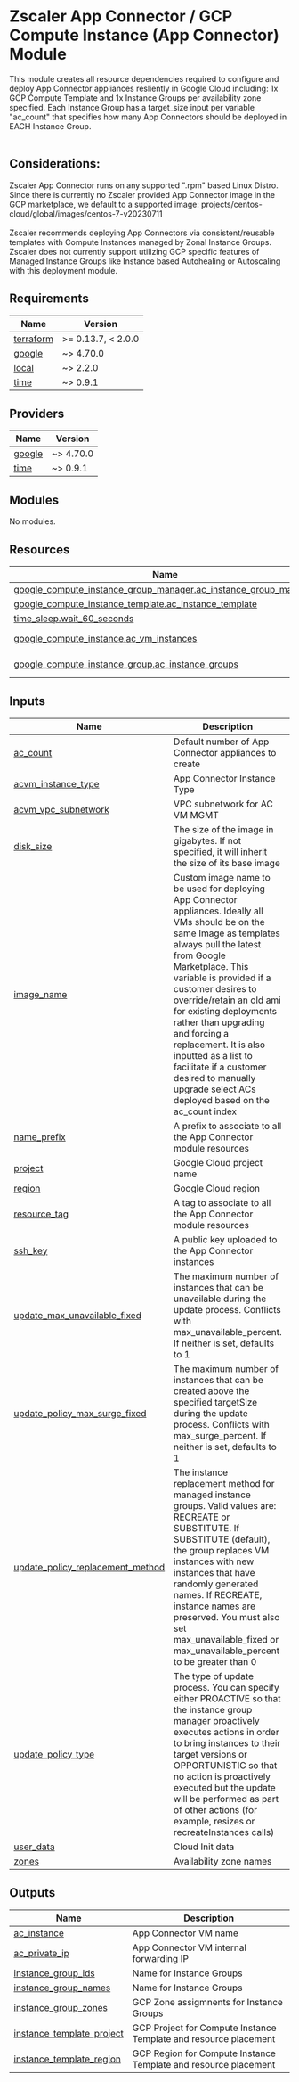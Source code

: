 # Zscaler App Connector / GCP Compute Instance (App Connector) Module

This module creates all resource dependencies required to configure and deploy App Connector appliances resliently in Google Cloud including: 1x GCP Compute Template and 1x Instance Groups per availability zone specified. Each Instance Group has a target_size input per variable "ac_count" that specifies how many App Connectors should be deployed in EACH Instance Group.
<br>
<br>
## Considerations:
Zscaler App Connector runs on any supported ".rpm" based Linux Distro. Since there is currently no Zscaler provided App Connector image in the GCP marketplace, we default to a supported image: projects/centos-cloud/global/images/centos-7-v20230711
<br>
<br>
Zscaler recommends deploying App Connectors via consistent/reusable templates with Compute Instances managed by Zonal Instance Groups. Zscaler does not currently support utilizing GCP specific features of Managed Instance Groups like Instance based Autohealing or Autoscaling with this deployment module.


<!-- BEGINNING OF PRE-COMMIT-TERRAFORM DOCS HOOK -->
## Requirements

| Name | Version |
|------|---------|
| <a name="requirement_terraform"></a> [terraform](#requirement\_terraform) | >= 0.13.7, < 2.0.0 |
| <a name="requirement_google"></a> [google](#requirement\_google) | ~> 4.70.0 |
| <a name="requirement_local"></a> [local](#requirement\_local) | ~> 2.2.0 |
| <a name="requirement_time"></a> [time](#requirement\_time) | ~> 0.9.1 |

## Providers

| Name | Version |
|------|---------|
| <a name="provider_google"></a> [google](#provider\_google) | ~> 4.70.0 |
| <a name="provider_time"></a> [time](#provider\_time) | ~> 0.9.1 |

## Modules

No modules.

## Resources

| Name | Type |
|------|------|
| [google_compute_instance_group_manager.ac_instance_group_manager](https://registry.terraform.io/providers/hashicorp/google/latest/docs/resources/compute_instance_group_manager) | resource |
| [google_compute_instance_template.ac_instance_template](https://registry.terraform.io/providers/hashicorp/google/latest/docs/resources/compute_instance_template) | resource |
| [time_sleep.wait_60_seconds](https://registry.terraform.io/providers/hashicorp/time/latest/docs/resources/sleep) | resource |
| [google_compute_instance.ac_vm_instances](https://registry.terraform.io/providers/hashicorp/google/latest/docs/data-sources/compute_instance) | data source |
| [google_compute_instance_group.ac_instance_groups](https://registry.terraform.io/providers/hashicorp/google/latest/docs/data-sources/compute_instance_group) | data source |

## Inputs

| Name | Description | Type | Default | Required |
|------|-------------|------|---------|:--------:|
| <a name="input_ac_count"></a> [ac\_count](#input\_ac\_count) | Default number of App Connector appliances to create | `number` | `1` | no |
| <a name="input_acvm_instance_type"></a> [acvm\_instance\_type](#input\_acvm\_instance\_type) | App Connector Instance Type | `string` | `"n2-standard-2"` | no |
| <a name="input_acvm_vpc_subnetwork"></a> [acvm\_vpc\_subnetwork](#input\_acvm\_vpc\_subnetwork) | VPC subnetwork for AC VM MGMT | `string` | n/a | yes |
| <a name="input_disk_size"></a> [disk\_size](#input\_disk\_size) | The size of the image in gigabytes. If not specified, it will inherit the size of its base image | `string` | `"20"` | no |
| <a name="input_image_name"></a> [image\_name](#input\_image\_name) | Custom image name to be used for deploying App Connector appliances. Ideally all VMs should be on the same Image as templates always pull the latest from Google Marketplace. This variable is provided if a customer desires to override/retain an old ami for existing deployments rather than upgrading and forcing a replacement. It is also inputted as a list to facilitate if a customer desired to manually upgrade select ACs deployed based on the ac\_count index | `string` | `""` | no |
| <a name="input_name_prefix"></a> [name\_prefix](#input\_name\_prefix) | A prefix to associate to all the App Connector module resources | `string` | `null` | no |
| <a name="input_project"></a> [project](#input\_project) | Google Cloud project name | `string` | n/a | yes |
| <a name="input_region"></a> [region](#input\_region) | Google Cloud region | `string` | n/a | yes |
| <a name="input_resource_tag"></a> [resource\_tag](#input\_resource\_tag) | A tag to associate to all the App Connector module resources | `string` | `null` | no |
| <a name="input_ssh_key"></a> [ssh\_key](#input\_ssh\_key) | A public key uploaded to the App Connector instances | `string` | n/a | yes |
| <a name="input_update_max_unavailable_fixed"></a> [update\_max\_unavailable\_fixed](#input\_update\_max\_unavailable\_fixed) | The maximum number of instances that can be unavailable during the update process. Conflicts with max\_unavailable\_percent. If neither is set, defaults to 1 | `number` | `1` | no |
| <a name="input_update_policy_max_surge_fixed"></a> [update\_policy\_max\_surge\_fixed](#input\_update\_policy\_max\_surge\_fixed) | The maximum number of instances that can be created above the specified targetSize during the update process. Conflicts with max\_surge\_percent. If neither is set, defaults to 1 | `number` | `1` | no |
| <a name="input_update_policy_replacement_method"></a> [update\_policy\_replacement\_method](#input\_update\_policy\_replacement\_method) | The instance replacement method for managed instance groups. Valid values are: RECREATE or SUBSTITUTE. If SUBSTITUTE (default), the group replaces VM instances with new instances that have randomly generated names. If RECREATE, instance names are preserved. You must also set max\_unavailable\_fixed or max\_unavailable\_percent to be greater than 0 | `string` | `"SUBSTITUTE"` | no |
| <a name="input_update_policy_type"></a> [update\_policy\_type](#input\_update\_policy\_type) | The type of update process. You can specify either PROACTIVE so that the instance group manager proactively executes actions in order to bring instances to their target versions or OPPORTUNISTIC so that no action is proactively executed but the update will be performed as part of other actions (for example, resizes or recreateInstances calls) | `string` | `"OPPORTUNISTIC"` | no |
| <a name="input_user_data"></a> [user\_data](#input\_user\_data) | Cloud Init data | `string` | n/a | yes |
| <a name="input_zones"></a> [zones](#input\_zones) | Availability zone names | `list(string)` | n/a | yes |

## Outputs

| Name | Description |
|------|-------------|
| <a name="output_ac_instance"></a> [ac\_instance](#output\_ac\_instance) | App Connector VM name |
| <a name="output_ac_private_ip"></a> [ac\_private\_ip](#output\_ac\_private\_ip) | App Connector VM internal forwarding IP |
| <a name="output_instance_group_ids"></a> [instance\_group\_ids](#output\_instance\_group\_ids) | Name for Instance Groups |
| <a name="output_instance_group_names"></a> [instance\_group\_names](#output\_instance\_group\_names) | Name for Instance Groups |
| <a name="output_instance_group_zones"></a> [instance\_group\_zones](#output\_instance\_group\_zones) | GCP Zone assigmnents for Instance Groups |
| <a name="output_instance_template_project"></a> [instance\_template\_project](#output\_instance\_template\_project) | GCP Project for Compute Instance Template and resource placement |
| <a name="output_instance_template_region"></a> [instance\_template\_region](#output\_instance\_template\_region) | GCP Region for Compute Instance Template and resource placement |
<!-- END OF PRE-COMMIT-TERRAFORM DOCS HOOK -->
